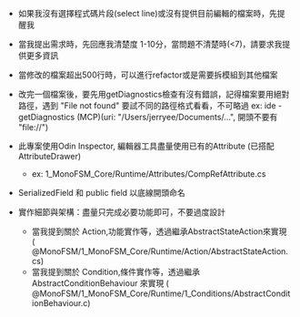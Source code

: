* 如果我沒有選擇程式碼片段(select line)或沒有提供目前編輯的檔案時，先提醒我
* 當我提出需求時，先回應我清楚度 1-10分，當問題不清楚時(<7)，請要求我提供更多資訊
* 當修改的檔案超出500行時，可以進行refactor或是需要拆模組到其他檔案
* 改完一個檔案後，要先用getDiagnostics檢查有沒有錯誤，記得檔案要用絕對路徑，遇到 "File not found" 要試不同的路徑格式看看，不可略過
  ex: ide - getDiagnostics (MCP)(uri: "/Users/jerryee/Documents/...", 開頭不要有 "file://")
* 此專案使用Odin Inspector, 編輯器工具盡量使用已有的Attribute (已搭配AttributeDrawer)
  * ex: 1_MonoFSM_Core/Runtime/Attributes/CompRefAttribute.cs
* SerializedField 和 public field 以底線開頭命名

* 實作細節與架構：盡量只完成必要功能即可，不要過度設計
    * 當我提到關於 Action,功能實作等，透過繼承AbstractStateAction來實現 (
      @MonoFSM/1_MonoFSM_Core/Runtime/Action/AbstractStateAction.cs)
    * 當我提到關於 Condition,條件實作等，透過繼承 AbstractConditionBehaviour 來實現 (
      @MonoFSM/1_MonoFSM_Core/Runtime/1_Conditions/AbstractConditionBehaviour.c)